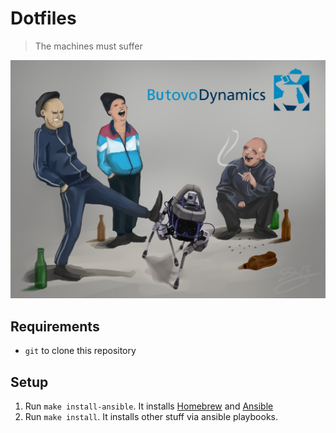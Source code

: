 
# Dotfiles

> The machines must suffer

![ButovoDynamics](./all-machines-must-suffer.jpg)

## Requirements
- `git` to clone this repository

## Setup
1. Run `make install-ansible`. It installs [Homebrew](brew.sh) and [Ansible](ansible.com)
2. Run `make install`. It installs other stuff via ansible playbooks.
